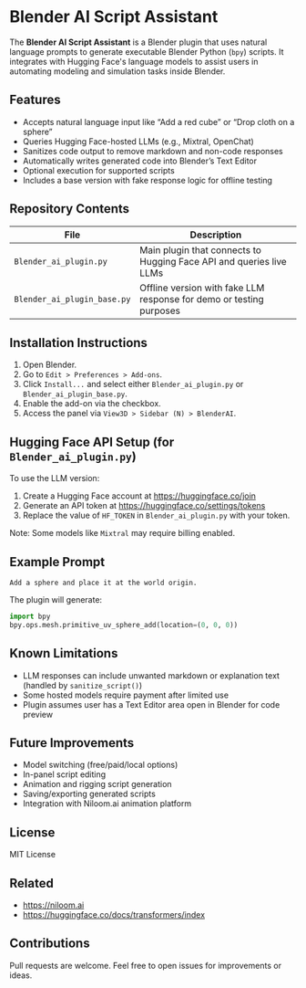 # Blender AI Script Assistant

The **Blender AI Script Assistant** is a Blender plugin that uses natural language prompts to generate executable Blender Python (`bpy`) scripts. It integrates with Hugging Face's language models to assist users in automating modeling and simulation tasks inside Blender.

## Features

- Accepts natural language input like “Add a red cube” or “Drop cloth on a sphere”
- Queries Hugging Face-hosted LLMs (e.g., Mixtral, OpenChat)
- Sanitizes code output to remove markdown and non-code responses
- Automatically writes generated code into Blender’s Text Editor
- Optional execution for supported scripts
- Includes a base version with fake response logic for offline testing

## Repository Contents

| File | Description |
|------|-------------|
| `Blender_ai_plugin.py` | Main plugin that connects to Hugging Face API and queries live LLMs |
| `Blender_ai_plugin_base.py` | Offline version with fake LLM response for demo or testing purposes |

## Installation Instructions

1. Open Blender.
2. Go to `Edit > Preferences > Add-ons`.
3. Click `Install...` and select either `Blender_ai_plugin.py` or `Blender_ai_plugin_base.py`.
4. Enable the add-on via the checkbox.
5. Access the panel via `View3D > Sidebar (N) > BlenderAI`.

## Hugging Face API Setup (for `Blender_ai_plugin.py`)

To use the LLM version:
1. Create a Hugging Face account at https://huggingface.co/join
2. Generate an API token at https://huggingface.co/settings/tokens
3. Replace the value of `HF_TOKEN` in `Blender_ai_plugin.py` with your token.

Note: Some models like `Mixtral` may require billing enabled.

## Example Prompt

`Add a sphere and place it at the world origin.`

The plugin will generate:

```python
import bpy
bpy.ops.mesh.primitive_uv_sphere_add(location=(0, 0, 0))
```

## Known Limitations

- LLM responses can include unwanted markdown or explanation text (handled by `sanitize_script()`)
- Some hosted models require payment after limited use
- Plugin assumes user has a Text Editor area open in Blender for code preview

## Future Improvements

- Model switching (free/paid/local options)
- In-panel script editing
- Animation and rigging script generation
- Saving/exporting generated scripts
- Integration with Niloom.ai animation platform

## License

MIT License

## Related

- https://niloom.ai
- https://huggingface.co/docs/transformers/index

## Contributions

Pull requests are welcome. Feel free to open issues for improvements or ideas.
